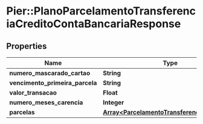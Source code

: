 # Pier::PlanoParcelamentoTransferenciaCreditoContaBancariaResponse

## Properties
Name | Type | Description | Notes
------------ | ------------- | ------------- | -------------
**numero_mascarado_cartao** | **String** | {{{plano_parcelamento_transferencia_credito_conta_bancaria_response_numero_mascarado_cartao_value}}} | [optional] 
**vencimento_primeira_parcela** | **String** | {{{plano_parcelamento_transferencia_credito_conta_bancaria_response_vencimento_primeira_parcela_value}}} | [optional] 
**valor_transacao** | **Float** | {{{plano_parcelamento_transferencia_credito_conta_bancaria_response_valor_transacao_value}}} | [optional] 
**numero_meses_carencia** | **Integer** | {{{plano_parcelamento_transferencia_credito_conta_bancaria_response_numero_meses_carencia_value}}} | [optional] 
**parcelas** | [**Array&lt;ParcelamentoTransferenciaResponse&gt;**](ParcelamentoTransferenciaResponse.md) | {{{plano_parcelamento_transferencia_credito_conta_bancaria_response_parcelas_value}}} | [optional] 


